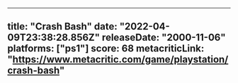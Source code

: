 
---
title: "Crash Bash"
date: "2022-04-09T23:38:28.856Z"
releaseDate: "2000-11-06"
platforms: ["ps1"]
score: 68
metacriticLink: "https://www.metacritic.com/game/playstation/crash-bash"
---
